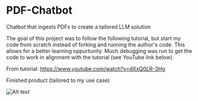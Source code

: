 # PDF-Chatbot
Chatbot that ingests PDFs to create a tailored LLM solution

The goal of this project was to follow the following tutorial, but start my code from scratch instead of forking and running the author's code. This allows for a better learning oppurtunity. Much debugging was run to get the code to work in alignment with the tutorial (see YouTube link below).

From tutorial: https://www.youtube.com/watch?v=dXxQ0LR-3Hg

Finished product (tailored to my use case)

![Alt text](app_image.jpg?raw=true "Working ChatBot for Multiple PDFs")
